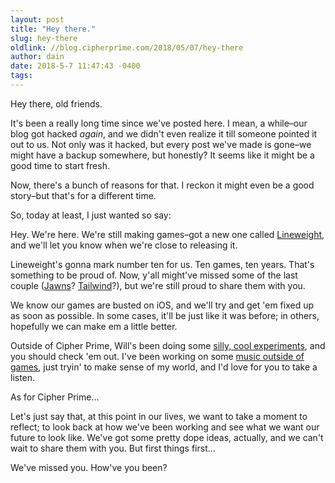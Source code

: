 ```yaml
---
layout: post
title: "Hey there."
slug: hey-there
oldlink: //blog.cipherprime.com/2018/05/07/hey-there
author: dain
date: 2018-5-7 11:47:43 -0400
tags:
---
```


Hey there, old friends.

It's been a really long time since we've posted here. I mean, a while–our blog got hacked _again_, and we didn't even realize it till someone pointed it out to us. Not only was it hacked, but every post we've made is gone–we might have a backup somewhere, but honestly? It seems like it might be a good time to start fresh.

Now, there's a bunch of reasons for that. I reckon it might even be a good story–but that's for a different time.

So, today at least, I just wanted so say:

Hey. We're here. We're still making games–got a new one called [Lineweight](http://playlineweight.com), and we'll let you know when we're close to releasing it.

Lineweight's gonna mark number ten for us. Ten games, ten years. That's something to be proud of. Now, y'all might've missed some of the last couple ([Jawns](http://playjawns.com)? [Tailwind](http://playtailwind.com)?), but we're still proud to share them with you.

We know our games are busted on iOS, and we'll try and get 'em fixed up as soon as possible. In some cases, it'll be just like it was before; in others, hopefully we can make em a little better.

Outside of Cipher Prime, Will's been doing some [silly, cool experiments](https://willstall.github.io/30-days-of-shade/), and you should check 'em out. I've been working on some [music outside of games](https://www.youtube.com/watch?v=rs79aZzXVTc), just tryin' to make sense of my world, and I'd love for you to take a listen.

As for Cipher Prime...

Let's just say that, at this point in our lives, we want to take a moment to reflect; to look back at how we've been working and see what we want our future to look like. We've got some pretty dope ideas, actually, and we can't wait to share them with you. But first things first...

We've missed you. How've you been?
